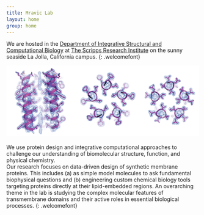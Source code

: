 ```yaml
---
title: Mravic Lab
layout: home
group: home
---
```


We are hosted in the [Department of Integrative Structural and Computational Biology](https://www.scripps.edu/science-and-medicine/research-departments/integrative-structural-and-computational-biology/) at [The Scripps Research Institute](https://www.scripps.edu/) on the sunny seaside La Jolla, California campus. 
{: .welcomefont}
<br>
<div class="row">
<img class="img-fluid" src="static/img/xtal_pretty.png" alt="Figure">
</div> 

<br>
   We use protein design and integrative computational approaches to challenge our understanding of biomolecular structure, function, and physical chemistry.  
<br>
   Our research focuses on data-driven design of synthetic membrane proteins.  This includes (a) as simple model molecules to ask fundamental biophysical questions and (b) engineering custom chemical biology tools targeting proteins directly at their lipid-embedded regions.  An overarching theme in the lab is studying the complex molecular features of transmembrane domains and their active roles in essential biological processes.
{: .welcomefont}

